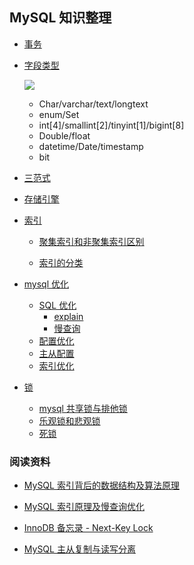 ## MySQL 知识整理

- [事务](https://github.com/xianyunyh/PHP-Interview/blob/Master/Mysql/%E4%BA%8B%E5%8A%A1.md)

- [字段类型]()

  ![](https://www.2cto.com/uploadfile/Collfiles/20171201/2017120109334458.png) 

  - Char/varchar/text/longtext
  - enum/Set
  - int[4]/smallint[2]/tinyint[1]/bigint[8]
  - Double/float
  - datetime/Date/timestamp
  - bit

- [三范式](https://github.com/xianyunyh/PHP-Interview/blob/Master/Mysql/MySQL%E4%B8%89%E8%8C%83%E5%BC%8F.md)

- [存储引擎](https://github.com/xianyunyh/PHP-Interview/blob/Master/Mysql/%E5%AD%98%E5%82%A8%E5%BC%95%E6%93%8E.md)

- [索引]()

  - [聚集索引和非聚集索引区别](https://blog.csdn.net/zc474235918/article/details/50580639) 

  - [索引的分类](https://www.cnblogs.com/luyucheng/p/6289714.html)

- [mysql 优化](HTTP://www.cnblogs.com/luyucheng/p/6323477.html)

  - [SQL 优化]()
    - [explain](https://github.com/xianyunyh/PHP-Interview/blob/Master/Mysql/MySQL%E3%80%90explain%E3%80%91.md)
    - [慢查询]()
  - [配置优化](HTTP://www.cnblogs.com/luyucheng/p/6340076.html)
  - [主从配置]()
  - [索引优化](https://github.com/xianyunyh/PHP-Interview/blob/Master/Mysql/MySQL%E4%BC%98%E5%8C%96.md)

- [锁]()

  -  [mysql 共享锁与排他锁](HTTP://www.cnblogs.com/boblogsbo/p/5602122.html)
  - [乐观锁和悲观锁]()
  - [死锁](https://www.cnblogs.com/sivkun/p/7518540.html)


### 阅读资料

- [MySQL 索引背后的数据结构及算法原理](HTTP://blog.codinglabs.org/articles/theory-OF-mysql-index.html) 

- [MySQL 索引原理及慢查询优化](https://tech.meituan.com/mysql-index.html)

- [InnoDB 备忘录 - Next-Key Lock](HTTP://zhongmingmao.me/2017/05/19/InnoDB-next-Key-Lock/)

- [MySQL 主从复制与读写分离](https://www.cnblogs.com/luckcs/articles/2543607.html)

